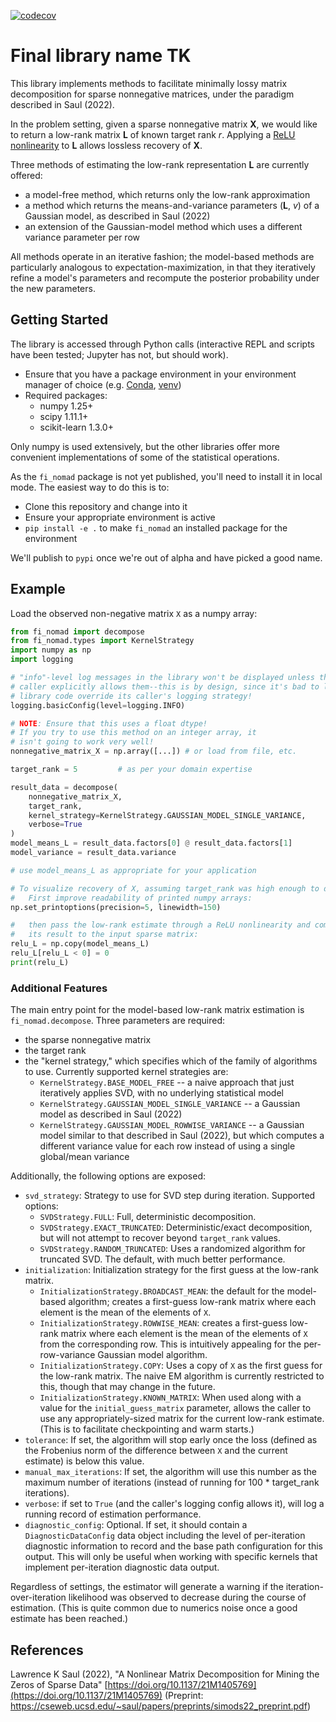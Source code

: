 [![codecov](https://codecov.io/github/flatironinstitute/nomad/graph/badge.svg)](https://codecov.io/github/flatironinstitute/nomad)
# Final library name TK

This library implements methods to facilitate minimally lossy matrix decomposition for sparse nonnegative matrices, under the
paradigm described in Saul (2022).

In the problem setting, given a sparse nonnegative matrix **X**, we would like to return a low-rank matrix **L** of known
target rank *r*. Applying a
[ReLU nonlinearity](https://en.wikipedia.org/wiki/Rectifier_(neural_networks)) to **L** allows lossless recovery of **X**.

Three methods of estimating the low-rank representation **L** are currently offered:
 - a model-free method, which returns only the low-rank approximation
 - a method which returns the means-and-variance parameters (**L**, *v*) of a Gaussian model, as described in Saul (2022)
 - an extension of the Gaussian-model method which uses a different variance parameter per row

All methods operate in an iterative fashion; the model-based methods are particularly analogous to expectation-maximization,
in that they iteratively refine a model's parameters and recompute the posterior probability under the new parameters.


## Getting Started

The library is accessed through Python calls (interactive REPL and scripts have been tested; Jupyter has not, but should work).

- Ensure that you have a package environment in your environment manager of choice (e.g. [Conda](https://conda.io/projects/conda/en/latest/index.html),
[venv](https://docs.python.org/3/library/venv.html))
- Required packages:
  - numpy 1.25+
  - scipy 1.11.1+
  - scikit-learn 1.3.0+

Only numpy is used extensively, but the other libraries offer more convenient implementations of some of the statistical operations.

As the `fi_nomad` package is not yet published, you'll need to install it in local mode. The easiest way to do this is to:
- Clone this repository and change into it
- Ensure your appropriate environment is active
- `pip install -e .` to make `fi_nomad` an installed package for the environment

We'll publish to `pypi` once we're out of alpha and have picked a good name.

## Example

Load the observed non-negative matrix `X` as a numpy array:

```python
from fi_nomad import decompose
from fi_nomad.types import KernelStrategy
import numpy as np
import logging

# "info"-level log messages in the library won't be displayed unless the
# caller explicitly allows them--this is by design, since it's bad to let
# library code override its caller's logging strategy!
logging.basicConfig(level=logging.INFO)

# NOTE: Ensure that this uses a float dtype!
# If you try to use this method on an integer array, it
# isn't going to work very well!
nonnegative_matrix_X = np.array([...]) # or load from file, etc.

target_rank = 5         # as per your domain expertise

result_data = decompose(
    nonnegative_matrix_X,
    target_rank,
    kernel_strategy=KernelStrategy.GAUSSIAN_MODEL_SINGLE_VARIANCE,
    verbose=True
)
model_means_L = result_data.factors[0] @ result_data.factors[1]
model_variance = result_data.variance

# use model_means_L as appropriate for your application

# To visualize recovery of X, assuming target_rank was high enough to do so:
#   First improve readability of printed numpy arrays:
np.set_printoptions(precision=5, linewidth=150)

#   then pass the low-rank estimate through a ReLU nonlinearity and compare
#   its result to the input sparse matrix:
relu_L = np.copy(model_means_L)
relu_L[relu_L < 0] = 0
print(relu_L)
```

### Additional Features

The main entry point for the model-based low-rank matrix estimation is `fi_nomad.decompose`.
Three parameters are required:
- the sparse nonnegative matrix
- the target rank
- the "kernel strategy," which specifies which of the family of algorithms to use. Currently supported
  kernel strategies are:
  - `KernelStrategy.BASE_MODEL_FREE` -- a naive approach that just iteratively applies SVD, with no
    underlying statistical model
  - `KernelStrategy.GAUSSIAN_MODEL_SINGLE_VARIANCE` -- a Gaussian model as described in Saul (2022)
  - `KernelStrategy.GAUSSIAN_MODEL_ROWWISE_VARIANCE` -- a Gaussian model similar to that described in
    Saul (2022), but which computes a different variance value for each row instead of using a single
    global/mean variance

Additionally, the following options are exposed:

- `svd_strategy`: Strategy to use for SVD step during iteration. Supported options:
  - `SVDStrategy.FULL`: Full, deterministic decomposition.
  - `SVDStrategy.EXACT_TRUNCATED`: Deterministic/exact decomposition, but will not attempt to recover beyond `target_rank` values.
  - `SVDStrategy.RANDOM_TRUNCATED`: Uses a randomized algorithm for truncated SVD. The default, with much better performance.
- `initialization`: Initialization strategy for the first guess at the low-rank matrix.
  - `InitializationStrategy.BROADCAST_MEAN`: the default for the model-based algorithm; creates a first-guess low-rank matrix
  where each element is the mean of the elements of `X`.
  - `InitializationStrategy.ROWWISE_MEAN`: creates a first-guess low-rank matrix where each element is the mean of the
  elements of `X` from the corresponding row. This is intuitively appealing for the per-row-variance Gaussian model algorithm.
  - `InitializationStrategy.COPY`: Uses a copy of `X` as the first guess for the low-rank matrix. The naive EM algorithm is
  currently restricted to this, though that may change in the future.
  - `InitializationStrategy.KNOWN_MATRIX`: When used along with a value for the `initial_guess_matrix` parameter,
  allows the caller to use any appropriately-sized matrix for the current low-rank estimate. (This is to facilitate
  checkpointing and warm starts.)
- `tolerance`: If set, the algorithm will stop early once the loss (defined as the Frobenius norm of the
difference between `X` and the current estimate) is below this value.
- `manual_max_iterations`: If set, the algorithm will use this number as the maximum number of iterations
(instead of running for 100 * target_rank iterations).
- `verbose`: if set to `True` (and the caller's logging config allows it), will log a running record of estimation performance.
- `diagnostic_config`: Optional. If set, it should contain a `DiagnosticDataConfig` data object including
the level of per-iteration diagnostic information to record and the base path configuration for this
output. This will only be useful when working with specific kernels that implement per-iteration
diagnostic data output.

Regardless of settings, the estimator will generate a warning if the iteration-over-iteration likelihood was observed
to decrease during the course of estimation. (This is quite common due to numerics noise once a good estimate has been
reached.)


## References

Lawrence K Saul (2022), "A Nonlinear Matrix Decomposition for Mining the Zeros of Sparse Data"
[https://doi.org/10.1137/21M1405769](https://doi.org/10.1137/21M1405769)
(Preprint: https://cseweb.ucsd.edu/~saul/papers/preprints/simods22_preprint.pdf)

